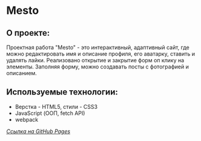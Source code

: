 # Mesto 

**О проекте:**
---
Проектная работа "Mesto" - это интерактивный, адаптивный сайт, где можно редактировать имя и описание профиля, его аватарку, ставить и удалять лайки. Реализовано открытие и закрытие форм оп клику на элементы. Заполняя форму, можно создавать посты с фотографией и описанием. 

**Используемые технологии:**
---
- Верстка - HTML5, стили - CSS3
- JavaScript (ООП, fetch API)
- webpack

*[Ссылка на GitHub Pages](https://esendoss.github.io/mesto/)*
